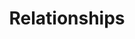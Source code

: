 ---
title: Relationships
layout: revealjs-talkabout
quantity: 4
script: 
- "&nbsp;"
- Would you move to a place far from your family and friends to be with the person you loved?
- Is it common for couples to live together before marriage in your country?
- Would you want to live with someone before marriage? Why or why not?
- Do you think that these types of relationships can be successful?
---